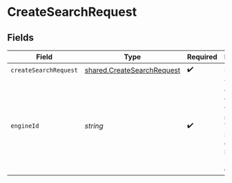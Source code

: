 # CreateSearchRequest


## Fields

| Field                                                                                                         | Type                                                                                                          | Required                                                                                                      | Description                                                                                                   | Example                                                                                                       |
| ------------------------------------------------------------------------------------------------------------- | ------------------------------------------------------------------------------------------------------------- | ------------------------------------------------------------------------------------------------------------- | ------------------------------------------------------------------------------------------------------------- | ------------------------------------------------------------------------------------------------------------- |
| `createSearchRequest`                                                                                         | [shared.CreateSearchRequest](../../models/shared/createsearchrequest.md)                                      | :heavy_check_mark:                                                                                            | N/A                                                                                                           |                                                                                                               |
| `engineId`                                                                                                    | *string*                                                                                                      | :heavy_check_mark:                                                                                            | The ID of the engine to use for this request.  You can select one of `ada`, `babbage`, `curie`, or `davinci`. | davinci                                                                                                       |